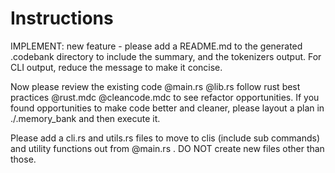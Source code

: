 # Instructions

IMPLEMENT: new feature - please add a README.md to the generated .codebank directory to include the summary, and the tokenizers output. For CLI output, reduce the message to make it concise.

Now please review the existing code @main.rs @lib.rs follow rust best practices @rust.mdc @cleancode.mdc to see refactor opportunities. If you found opportunities to make code better and cleaner, please layout a plan in ./.memory_bank and then execute it.

Please add a cli.rs and utils.rs files to move to clis (include sub commands) and utility functions out from @main.rs . DO NOT create new files other than those.
